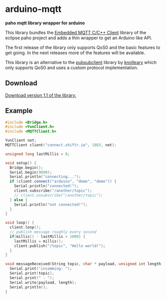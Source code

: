 # arduino-mqtt

**paho mqtt library wrapper for arduino**

This library bundles the [Embedded MQTT C/C++ Client](https://eclipse.org/paho/clients/c/embedded/) library of the eclipse paho project and adds a thin wrapper to get an Arduino like API.

The first release of the library only supports QoS0 and the basic features to get going. In the next releases more of the features will be available.

This library is an alternative to the [pubsubclient](https://github.com/knolleary/pubsubclient) library by [knolleary](https://github.com/knolleary) which only supports QoS0 and uses a custom protocol implementation.

## Download

[Download version 1.1 of the library.](https://github.com/256dpi/arduino-mqtt/releases/download/v1.1/mqtt.zip)

## Example

```c++
#include <Bridge.h>
#include <YunClient.h>
#include <MQTTClient.h>

YunClient net;
MQTTClient client("connect.shiftr.io", 1883, net);

unsigned long lastMillis = 0;

void setup() {
  Bridge.begin();
  Serial.begin(9600);
  Serial.println("connecting...");
  if (client.connect("arduino", "demo", "demo")) {
    Serial.println("connected!");
    client.subscribe("/another/topic");
    // client.unsubscribe("/another/topic");
  } else {
    Serial.println("not connected!");
  }
}

void loop() {
  client.loop();
  // publish message roughly every second
  if(millis() - lastMillis > 1000) {
    lastMillis = millis();
    client.publish("/topic", "Hello world!");
  }
}

void messageReceived(String topic, char * payload, unsigned int length) {
  Serial.print("incomming: ");
  Serial.print(topic);
  Serial.print(" - ");
  Serial.write(payload, length);
  Serial.println();
}
```
